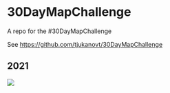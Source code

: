 # 30DayMapChallenge
A repo for the #30DayMapChallenge

See https://github.com/tjukanovt/30DayMapChallenge

## 2021

![](https://raw.githubusercontent.com/tjukanovt/30DayMapChallenge/master/images/30dmpc_2021.png)
